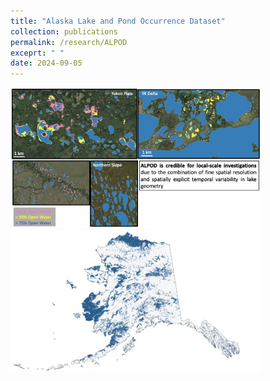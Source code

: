 ```yaml
---
title: "Alaska Lake and Pond Occurrence Dataset"
collection: publications
permalink: /research/ALPOD
exceprt: " "
date: 2024-09-05
---
```

<p float="left">
  <img src='/images/Lake Dataset visuals-2.jpg' width='400'>
  <img src='/images/Lake Dataset visuals-1.jpg' width='400'>
</p>
